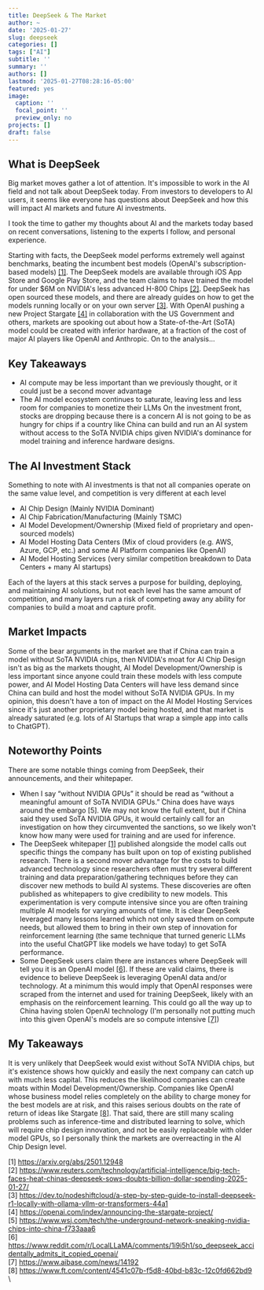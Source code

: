 ```yaml
---
title: DeepSeek & The Market
author: ~
date: '2025-01-27'
slug: deepseek
categories: []
tags: ["AI"]
subtitle: ''
summary: ''
authors: []
lastmod: '2025-01-27T08:28:16-05:00'
featured: yes
image:
  caption: ''
  focal_point: ''
  preview_only: no
projects: []
draft: false
---
```


## What is DeepSeek

Big market moves gather a lot of attention. It's impossible to work in the AI field and not talk about DeepSeek today. From investors to developers to AI users, it seems like everyone has questions about DeepSeek and how this will impact AI markets and future AI investments.

I took the time to gather my thoughts about AI and the markets today based on recent conversations, listening to the experts I follow, and personal experience.

Starting with facts, the DeepSeek model performs extremely well against benchmarks, beating the incumbent best models (OpenAI's subscription-based models) [[1]](https://arxiv.org/abs/2501.12948). The DeepSeek models are available through iOS App Store and Google Play Store, and the team claims to have trained the model for under $6M on NVIDIA's less advanced H-800 Chips [[2]](https://www.reuters.com/technology/artificial-intelligence/big-tech-faces-heat-chinas-deepseek-sows-doubts-billion-dollar-spending-2025-01-27/). DeepSeek has open sourced these models, and there are already guides on how to get the models running locally or on your own server [[3]](https://dev.to/nodeshiftcloud/a-step-by-step-guide-to-install-deepseek-r1-locally-with-ollama-vllm-or-transformers-44a1). With OpenAI pushing a new Project Stargate [[4]](https://openai.com/index/announcing-the-stargate-project/) in collaboration with the US Government and others, markets are spooking out about how a State-of-the-Art (SoTA) model could be created with inferior hardware, at a fraction of the cost of major AI players like OpenAI and Anthropic. On to the analysis…

## Key Takeaways

* AI compute may be less important than we previously thought, or it could just be a second mover advantage
* The AI model ecosystem continues to saturate, leaving less and less room for companies to monetize their LLMs
On the investment front, stocks are dropping because there is a concern AI is not going to be as hungry for chips if a country like China can build and run an AI system without access to the SoTA NVIDIA chips given NVIDIA's dominance for model training and inference hardware designs.

## The AI Investment Stack

Something to note with AI investments is that not all companies operate on the same value level, and competition is very different at each level

* AI Chip Design (Mainly NVIDIA Dominant)
* AI Chip Fabrication/Manufacturing (Mainly TSMC)
* AI Model Development/Ownership (Mixed field of proprietary and open-sourced models)
* AI Model Hosting Data Centers (Mix of cloud providers (e.g. AWS, Azure, GCP, etc.) and some AI Platform companies like OpenAI)
* AI Model Hosting Services (very similar competition breakdown to Data Centers + many AI startups)

Each of the layers at this stack serves a purpose for building, deploying, and maintaining AI solutions, but not each level has the same amount of competition, and many layers run a risk of competing away any ability for companies to build a moat and capture profit.

## Market Impacts

Some of the bear arguments in the market are that if China can train a model without SoTA NVIDIA chips, then NVIDIA's moat for AI Chip Design isn't as big as the markets thought, AI Model Development/Ownership is less important since anyone could train these models with less compute power, and AI Model Hosting Data Centers will have less demand since China can build and host the model without SoTA NVIDIA GPUs. In my opinion, this doesn't have a ton of impact on the AI Model Hosting Services since it's just another proprietary model being hosted, and that market is already saturated (e.g. lots of AI Startups that wrap a simple app into calls to ChatGPT).

## Noteworthy Points

There are some notable things coming from DeepSeek, their announcements, and their whitepaper.

* When I say “without NVIDIA GPUs” it should be read as “without a meaningful amount of SoTA NVIDIA GPUs.” China does have ways around the embargo [5]. We may not know the full extent, but if China said they used SoTA NVIDIA GPUs, it would certainly call for an investigation on how they circumvented the sanctions, so we likely won't know how many were used for training and are used for inference.
* The DeepSeek whitepaper [[1]](https://arxiv.org/abs/2501.12948) published alongside the model calls out specific things the company has built upon on top of existing published research. There is a second mover advantage for the costs to build advanced technology since researchers often must try several different training and data preparation/gathering techniques before they can discover new methods to build AI systems. These discoveries are often published as whitepapers to give credibility to new models. This experimentation is very compute intensive since you are often training multiple AI models for varying amounts of time. It is clear DeepSeek leveraged many lessons learned which not only saved them on compute needs, but allowed them to bring in their own step of innovation for reinforcement learning (the same technique that turned generic LLMs into the useful ChatGPT like models we have today) to get SoTA performance.
* Some DeepSeek users claim there are instances where DeepSeek will tell you it is an OpenAI model [[6]](https://www.reddit.com/r/LocalLLaMA/comments/1i9i5h1/so_deepseek_accidentally_admits_it_copied_openai/). If these are valid claims, there is evidence to believe DeepSeek is leveraging OpenAI data and/or technology. At a minimum this would imply that OpenAI responses were scraped from the internet and used for training DeepSeek, likely with an emphasis on the reinforcement learning. This could go all the way up to China having stolen OpenAI technology (I'm personally not putting much into this given OpenAI's models are so compute intensive [[7]](https://www.aibase.com/news/14192))

## My Takeaways

It is very unlikely that DeepSeek would exist without SoTA NVIDIA chips, but it's existence shows how quickly and easily the next company can catch up with much less capital. This reduces the likelihood companies can create moats within Model Development/Ownership. Companies like OpenAI whose business model relies completely on the ability to charge money for the best models are at risk, and this raises serious doubts on the rate of return of ideas like Stargate [[8]](https://www.ft.com/content/4541c07b-f5d8-40bd-b83c-12c0fd662bd9). That said, there are still many scaling problems such as inference-time and distributed learning to solve, which will require chip design innovation, and not be easily replaceable with older model GPUs, so I personally think the markets are overreacting in the AI Chip Design level.

[1] https://arxiv.org/abs/2501.12948 \
[2] https://www.reuters.com/technology/artificial-intelligence/big-tech-faces-heat-chinas-deepseek-sows-doubts-billion-dollar-spending-2025-01-27/ \
[3] https://dev.to/nodeshiftcloud/a-step-by-step-guide-to-install-deepseek-r1-locally-with-ollama-vllm-or-transformers-44a1 \
[4] https://openai.com/index/announcing-the-stargate-project/ \
[5] https://www.wsj.com/tech/the-underground-network-sneaking-nvidia-chips-into-china-f733aaa6 \
[6] https://www.reddit.com/r/LocalLLaMA/comments/1i9i5h1/so_deepseek_accidentally_admits_it_copied_openai/ \
[7] https://www.aibase.com/news/14192 \
[8] https://www.ft.com/content/4541c07b-f5d8-40bd-b83c-12c0fd662bd9 \
